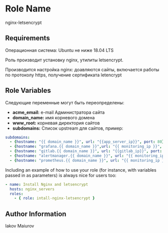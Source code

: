 Role Name
=========

nginx-letsencrypt

Requirements
------------

Операционная система: Ubuntu не ниже 18.04 LTS

Роль производит установку nginx, утилиты letsencrypt.

Производится настройка nginx: доавляются сайты, включается работы по протоколу https, получение сертификата letencrypt 

Role Variables
--------------

Следующие переменные могут быть переопределены:

- **acme_email:** e-mail Администратора сайта
- **domain_name:** имя корневого домена
- **www_root:** корневая директория сайтов
- **subdomains:** Список upstream для сайтов, пример:
```yaml
subdomains:  
  - {hostname: "{{ domain_name }}", url: "{{app_server_ip}}", port: 80}
  - {hostname: "grafana.{{ domain_name }}",url: "{{ monitoring_ip }}", port: 3000}
  - {hostname: "gitlab.{{ domain_name }}", url: "{{gitlab_ip}}", port: 80}
  - {hostname: "alertmanager.{{ domain_name }}", url: "{{ monitoring_ip }}", port: 9093}
  - {hostname: "prometheus.{{ domain_name }}", url: "{{ monitoring_ip }}", port: 9090}
```


Including an example of how to use your role (for instance, with variables passed in as parameters) is always nice for users too:
```yaml
- name: Install Nginx and letsencrypt
  hosts: nginx_servers
  roles: 
    - { role: intall-nginx-letsencrypt }
```
Author Information
------------------

Iakov Maiurov
